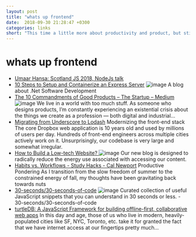 ```yaml
---
layout: post
title: "whats up frontend"
date:  2018-09-30 21:28:47 +0300
categories: links
short: "This time a little more about productivity and product, but still some great stuff from Umaar Hansa and his ScotlandJs talk. List of small JS helpers, curated by DO, and tutorials how to containerize express server and build super low, self sustained server for a blog."
---
```



# whats up frontend

- [Umaar Hansa: Scotland JS 2018, NodeJs talk](https://umaar.github.io/node-mini-projects-talk/#/) 
- [10 Steps to Setup and Containerize an Express Server](http://www.pogsdotnet.com/2018/08/10-steps-to-setup-and-containerize.html) ![image](https://3.bp.blogspot.com/-isw9-Zkinqo/W22sLHKCY0I/AAAAAAAADKw/Dc98-T2RvwcnoIL9TtRhUwwsssFfEGitQCLcBGAs/w1200-h630-p-k-no-nu/banner.png) A blog about .Net Software Development
- [The 10 Commandments of Good Products – The Startup – Medium](https://medium.com/swlh/the-10-commandments-of-good-products-d1d0a97b30ee) ![image](https://cdn-images-1.medium.com/max/1200/1*BMKyckZgC9OKH3T6iinw7g.jpeg) We live in a world with too much stuff. As someone who designs products, I’m constantly experiencing an existential crisis about the things we create as a profession — both digital and industrial…
- [Migrating from Underscore to Lodash](https://blogs.dropbox.com/tech/2018/09/migrating-from-underscore-to-lodash/) Modernizing the front-end stack The core Dropbox web application is 10 years old and used by millions of users per day. Hundreds of front-end engineers across multiple cities actively work on it. Unsurprisingly, our codebase is very large and somewhat irregular.
- [How to Build a Low-tech Website? ](https://solar.lowtechmagazine.com/2018/09/how-to-build-a-lowtech-website) ![image](https://solar.lowtechmagazine.com/dithers/sps_close.png) Our new blog is designed to radically reduce the energy use associated with accessing our content.
- [Habits vs. Workflows - Study Hacks - Cal Newport](http://calnewport.com/blog/2018/09/11/habits-vs-workflows) Productive Pondering As I transition from the slow freedom of summer to the constrained energy of fall, my thoughts have been gravitating back towards nuts
- [30-seconds/30-seconds-of-code](https://github.com/30-seconds/30-seconds-of-code) ![image](https://avatars1.githubusercontent.com/u/43479428?s=400&v=4) Curated collection of useful JavaScript snippets that you can understand in 30 seconds or less. - 30-seconds/30-seconds-of-code
- [turtleDB: A JavaScript Framework for building offline-first, collaborative web apps](https://hackernoon.com/turtledb-a-javascript-framework-for-building-offline-first-collaborative-web-apps-7183cd787163) In this day and age, those of us who live in modern, heavily-populated cities like SF, NYC, Toronto, etc. take it for granted the fact that we have internet access at our fingertips pretty much…
